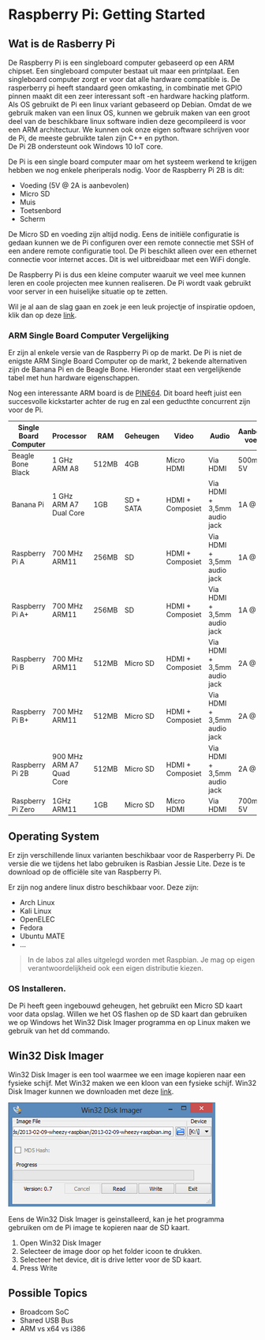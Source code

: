# Raspberry Pi: Getting Started
## Wat is de Rasberry Pi

De Raspberry Pi is een singleboard computer gebaseerd op een ARM chipset. Een
singleboard computer bestaat uit maar een printplaat. Een singleboard computer
zorgt er voor dat alle hardware compatible is. De rasperberry pi heeft
standaard geen omkasting, in combinatie met GPIO pinnen maakt dit een zeer
interessant soft -en hardware hacking platform. Als OS gebruikt de Pi een linux
variant gebaseerd op Debian. Omdat de we gebruik maken van een linux OS, kunnen
we gebruik maken van een groot deel van de beschikbare linux software indien
deze gecompileerd is voor een ARM architectuur. We kunnen ook onze eigen 
software schrijven voor de Pi, de meeste gebruikte talen zijn C++ en python.  
De Pi 2B ondersteunt ook Windows 10 IoT core. 

De Pi is een single board computer maar om het systeem werkend te krijgen 
hebben we nog enkele pheriperals nodig. Voor de Raspberry Pi 2B is dit:
* Voeding (5V @ 2A is aanbevolen)
* Micro SD
* Muis 
* Toetsenbord
* Scherm

De Micro SD en voeding zijn altijd nodig. Eens de initiële configuratie is
gedaan kunnen we de Pi configuren over een remote connectie met SSH of een 
andere remote configuratie tool. De Pi beschikt alleen over een ethernet 
connectie voor internet acces. Dit is wel uitbreidbaar met een WiFi dongle.

De Raspberry Pi is dus een kleine computer waaruit we veel mee kunnen leren en
coole projecten mee kunnen realiseren. De Pi wordt vaak gebruikt voor server in
een huiselijke situatie op te zetten.

Wil je al aan de slag gaan en zoek je een leuk projectje of inspiratie opdoen,
klik dan op deze [link](https://hackaday.io/search?term=Raspberry+PI).


### ARM Single Board Computer Vergelijking
Er zijn al enkele versie van de Raspberry Pi op de markt. De Pi is niet de
enigste ARM Single Board Computer op de markt, 2 bekende alternativen zijn de
Banana Pi en de Beagle Bone. Hieronder staat een vergelijkende tabel met hun
hardware eigenschappen.

Nog een interessante ARM board is de [PINE64](http://pine64.com/). Dit board
heeft juist een succesvolle kickstarter achter de rug en zal een geducthte
concurrent zijn voor de Pi. 

|Single Board Computer   |Processor                |RAM   |Geheugen  |Video            |Audio                       |Aanbevolen voeding |
|---                     |---                      |---   |---       |---              |---                         |---                |
|Beagle Bone Black       |1 GHz ARM A8             |512MB |4GB       |Micro HDMI       |Via HDMI                    |500mA @ 5V         |
|Banana Pi               |1 GHz ARM A7 Dual Core   |1GB   |SD + SATA |HDMI + Composiet |Via HDMI + 3,5mm audio jack |1A @ 5V            |
|Raspberry Pi A          |700 MHz ARM11            |256MB |SD        |HDMI + Composiet |Via HDMI + 3,5mm audio jack |1A @ 5V            |
|Raspberry Pi A+         |700 MHz ARM11            |256MB |SD        |HDMI + Composiet |Via HDMI + 3,5mm audio jack |1A @ 5V            |
|Raspberry Pi B          |700 MHz ARM11            |512MB |Micro SD  |HDMI + Composiet |Via HDMI + 3,5mm audio jack |2A @ 5V            |
|Raspberry Pi B+         |700 MHz ARM11            |512MB |Micro SD  |HDMI + Composiet |Via HDMI + 3,5mm audio jack |2A @ 5V            |
|Raspberry Pi 2B         |900 MHz ARM A7 Quad Core |512MB |Micro SD  |HDMI + Composiet |Via HDMI + 3,5mm audio jack |2A @ 5V            |
|Raspberry Pi Zero       |1GHz ARM11               |1GB   |Micro SD  |Micro HDMI       |Via HDMI                    |700mA @ 5V         |

## Operating System

Er zijn verschillende linux varianten beschikbaar voor de Rasperberry Pi. De
versie die we tijdens het labo gebruiken is Rasbian Jessie Lite.
Deze is te download op de officiële site van Raspberry Pi.

Er zijn nog andere linux distro beschikbaar voor. Deze zijn:
* Arch Linux
* Kali Linux
* OpenELEC
* Fedora 
* Ubuntu MATE
* ...

> In de labos zal alles uitgelegd worden met Raspbian. Je mag op
> eigen verantwoordelijkheid ook een eigen distributie kiezen.

### OS Installeren.
De Pi heeft geen ingebouwd geheugen, het gebruikt een Micro SD kaart voor data
opslag. Willen we het OS flashen op de SD kaart dan gebruiken we op Windows het
Win32 Disk Imager programma en op Linux maken we gebruik van het dd commando.

## Win32 Disk Imager
Win32 Disk Imager is een tool waarmee we een image kopieren naar een fysieke
schijf. Met Win32 maken we een kloon van een fysieke schijf. Win32 Disk Imager
kunnen we downloaden met deze
[link](http://sourceforge.net/projects/win32diskimager/).

![Win32 Disk Imager](images/win32_disk_imager.png)

Eens de Win32 Disk Imager is geinstalleerd, kan je het programma gebruiken om
de Pi image te kopieren naar de SD kaart.

1. Open Win32 Disk Imager 
2. Selecteer de image door op het folder icoon te drukken.
3. Selecteer het device, dit is drive letter voor de SD kaart.
4. Press Write

## Possible Topics
* Broadcom SoC
* Shared USB Bus
* ARM vs x64 vs i386 


